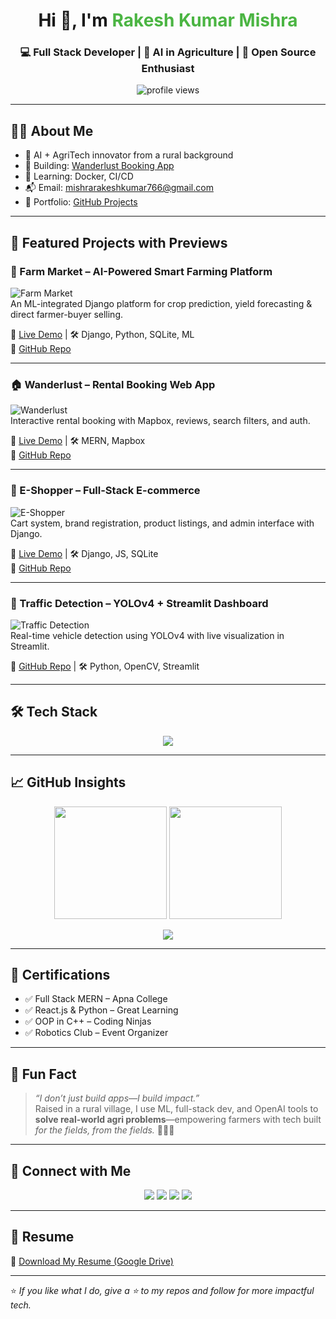 <h1 align="center">Hi 👋, I'm <span style="color:#4BB543;">Rakesh Kumar Mishra</span></h1>
<h3 align="center">💻 Full Stack Developer | 🤖 AI in Agriculture | 🚀 Open Source Enthusiast</h3>

<p align="center">
  <img src="https://komarev.com/ghpvc/?username=mishrarakesh-1902&label=Profile%20views&color=0e75b6&style=flat" alt="profile views"/>
</p>

---

## 🧑‍💻 About Me

- 🌾 AI + AgriTech innovator from a rural background  
- 🔭 Building: [Wanderlust Booking App](https://majorproject-lg4r.onrender.com)  
- 🌱 Learning: Docker, CI/CD  
- 📬 Email: [mishrarakeshkumar766@gmail.com](mailto:mishrarakeshkumar766@gmail.com)  
- 💼 Portfolio: [GitHub Projects](https://github.com/mishrarakesh-1902)

---

## 🚀 Featured Projects with Previews

### 🌾 Farm Market – AI-Powered Smart Farming Platform  
![Farm Market](https://github.com/mishrarakesh-1902/farm-market/assets/your-gif-id/farmmarket.gif)  
An ML-integrated Django platform for crop prediction, yield forecasting & direct farmer-buyer selling.

🔗 [Live Demo](https://farm-market-project-8.onrender.com) | 🛠 Django, Python, SQLite, ML  
📂 [GitHub Repo](https://github.com/mishrarakesh-1902/farm-market)

---

### 🏠 Wanderlust – Rental Booking Web App  
![Wanderlust](https://github.com/mishrarakesh-1902/wanderlust/assets/your-gif-id/wanderlust.gif)  
Interactive rental booking with Mapbox, reviews, search filters, and auth.

🔗 [Live Demo](https://majorproject-lg4r.onrender.com) | 🛠 MERN, Mapbox  
📂 [GitHub Repo](https://github.com/mishrarakesh-1902/wanderlust)

---

### 🛒 E-Shopper – Full-Stack E-commerce  
![E-Shopper](https://github.com/mishrarakesh-1902/e-commerce/assets/your-gif-id/eshopper.gif)  
Cart system, brand registration, product listings, and admin interface with Django.

🔗 [Live Demo](https://e-commerce-4-l3fc.onrender.com) | 🛠 Django, JS, SQLite  
📂 [GitHub Repo](https://github.com/mishrarakesh-1902/e-commerce)

---

### 🚦 Traffic Detection – YOLOv4 + Streamlit Dashboard  
![Traffic Detection](https://github.com/mishrarakesh-1902/traffic-detection/assets/your-gif-id/traffic.gif)  
Real-time vehicle detection using YOLOv4 with live visualization in Streamlit.

📂 [GitHub Repo](https://github.com/mishrarakesh-1902/traffic-detection) | 🛠 Python, OpenCV, Streamlit

---

## 🛠️ Tech Stack

<p align="center">
  <img src="https://skillicons.dev/icons?i=html,css,js,react,bootstrap,tailwind,django,nodejs,express,mongodb,mysql,sqlite,java,python,cpp,git,github,vscode,postman,docker" />
</p>

---

## 📈 GitHub Insights

<p align="center">
  <img src="https://github-readme-stats.vercel.app/api?username=mishrarakesh-1902&show_icons=true&theme=radical" height="180px"/>
  <img src="https://github-readme-streak-stats.herokuapp.com?user=mishrarakesh-1902&theme=radical" height="180px"/>
</p>

<p align="center">
  <img src="https://github-readme-stats.vercel.app/api/top-langs/?username=mishrarakesh-1902&layout=compact&theme=radical" />
</p>

---

## 🏅 Certifications

- ✅ Full Stack MERN – Apna College  
- ✅ React.js & Python – Great Learning  
- ✅ OOP in C++ – Coding Ninjas  
- ✅ Robotics Club – Event Organizer

---

## 🧠 Fun Fact

> *“I don’t just build apps—I build impact.”*  
Raised in a rural village, I use ML, full-stack dev, and OpenAI tools to **solve real-world agri problems**—empowering farmers with tech built *for the fields, from the fields.* 🌱🚜🤖

---

## 🤝 Connect with Me

<p align="center">
  <a href="https://www.linkedin.com/in/rakesh-kumar-b64934284/"><img src="https://img.shields.io/badge/-LinkedIn-0A66C2?style=for-the-badge&logo=Linkedin&logoColor=white"/></a>
  <a href="mailto:mishrarakeshkumar766@gmail.com"><img src="https://img.shields.io/badge/-Gmail-D14836?style=for-the-badge&logo=Gmail&logoColor=white"/></a>
  <a href="https://instagram.com/_rakesh__mishra__"><img src="https://img.shields.io/badge/-Instagram-E4405F?style=for-the-badge&logo=Instagram&logoColor=white"/></a>
  <a href="https://www.leetcode.com/_rakesh__mishra__"><img src="https://img.shields.io/badge/-Leetcode-FFA116?style=for-the-badge&logo=Leetcode&logoColor=white"/></a>
</p>

---

## 📄 Resume

📂 [Download My Resume (Google Drive)](https://drive.google.com/file/d/1AIZAL1LaVg7o3_2puod7VWDpcQOA73VQ/view?usp=drivesdk)

---

⭐ *If you like what I do, give a ⭐ to my repos and follow for more impactful tech.*

